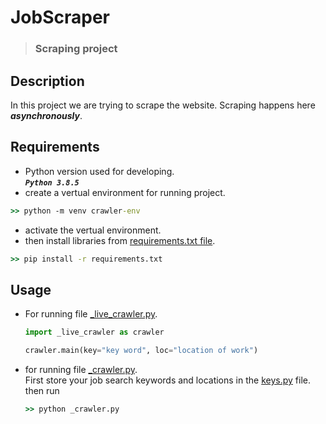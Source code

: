 # JobScraper
> ### Scraping project

## Description

In this project we are trying to scrape the website. Scraping happens here ***asynchronously***.

## Requirements

- Python version used for developing.  
***```Python 3.8.5```***
- create a vertual environment for running project.  
```cmd
>> python -m venv crawler-env
```

- activate the vertual environment.
- then install libraries from [requirements.txt file](https://github.com/raita0100/JobScraper/blob/master/backend/requirements.txt).  
```cmd
>> pip install -r requirements.txt
```  

## Usage  

- For running file [_live_crawler.py](https://github.com/raita0100/JobScraper/blob/master/backend/_live_crawler.py).  
  ```python
  import _live_crawler as crawler
  
  crawler.main(key="key word", loc="location of work")
  
  ```  
  
- for running file [_crawler.py](https://github.com/raita0100/JobScraper/blob/master/backend/_crawler.py).  
  First store your job search keywords and locations in the [keys.py](https://github.com/raita0100/JobScraper/blob/master/backend/keys.py) file.  
  then run 
  ```cmd
  >> python _crawler.py 
  ```
  

